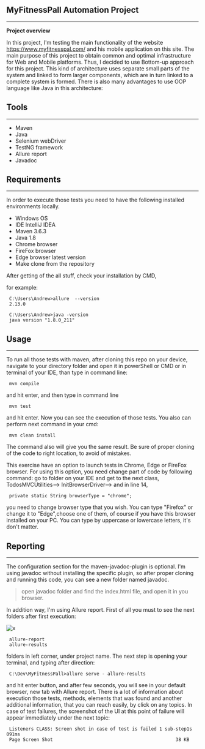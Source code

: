 ## MyFitnessPall Automation Project

***

**Project overview**

In this project, I'm testing the main functionality of
 the website https://www.myfitnesspal.com/ and his mobile application
 on this site. The main purpose of this project to obtain common and optimal 
 infrastructure for Web and Mobile platforms.
  Thus, I decided to use Bottom-up approach for this project. This kind of
 architecture uses separate small parts of the system and linked to
  form larger components, which are in turn linked to a complete
  system is formed.
  There is also many advantages to use OOP language like Java in this 
  architecture:
  
   
## Tools
 
 ***
 - Maven
 - Java
 - Selenium webDriver
 - TestNG framework
 - Allure report
 - Javadoc
 
 ## Requirements
 
 ***
In order to execute those tests you need to
 have the following installed environments locally.
 - Windows OS
 - IDE IntelliJ IDEA
 - Maven 3.6.3 
 - Java 1.8
 - Chrome browser 
 - FireFox browser 
 - Edge browser latest version
 - Make clone from the repository
  
  After getting of the all stuff, check your installation by CMD, 
  
  for example:
     
     C:\Users\Andrew>allure  --version
     2.13.0
     
     C:\Users\Andrew>java -version
     java version "1.8.0_211"
      
 ## Usage
 
  ***
  To run all those tests with maven, after cloning this
   repo on your device, navigate to your directory folder 
  and open it in powerShell or CMD or in terminal of 
   your IDE, than type in command line:
   
     mvn compile 
    
   and hit enter, and then type in command line 
   
     mvn test 
      
  and hit enter. Now you can see the execution of those tests.
  You also can perform next command in your cmd:
  
     mvn clean install
    
  The command also will give you the same result. Be sure of
   proper cloning of the code to right location, to avoid of mistakes.  
  
 This exercise have an option to launch tests in Chrome,
  Edge or FireFox browser. For using this option,
   you need change part of code by following command: 
    go to folder on your IDE and get to the next class,
     TodosMVCUtilities--> InitBrowserDriver--> and
 in line 14,
 
     private static String browserType = "chrome"; 
    
 you need to change browser type that you wish. You can
  type "Firefox" or change it to "Edge",choose one of them,
   of course if you have this browser installed on your PC. 
   You can type by uppercase or lowercase letters, it's don't matter.
   
## Reporting

***
The configuration section for the maven-javadoc-plugin is optional. 
I'm using javadoc without installing the specific plugin, so
 after proper cloning and running this code, you can see a new folder
 named javadoc.
  
 > open javadoc folder and find the index.html file,
 > and open it in you browser.  
  
    
  In addition way, I'm using Allure report. First of all you must to see the
  next folders after first execution:
  
  ![x](C:\Dev\MyFitnessPall\Photo\P4020046.jpg)
  
     allure-report
     allure-results 
     
   folders in left corner, under project name. The next step is
   opening your terminal, and typing after direction: 
   
     C:\Dev\MyFitnessPall>allure serve - allure-results
     
   and hit enter button, and after few seconds, you will see 
   in your default browser, new tab with Allure report.
   There is a lot of information about execution those tests, methods, 
   elements that was found and another additional information,
    that you can reach easily, by click on any topics.
   In case of test failures, the screenshot of the UI 
   at this point of failure will appear immediately
    under the next topic:
    
     Listeners CLASS: Screen shot in case of test is failed 1 sub-step1s 091ms
     Page Screen Shot                                             38 KB
     
     
 
